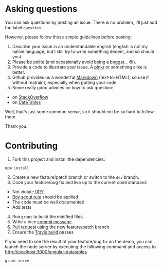 Asking questions
================

You can ask questions by posting an issue. There is no problem, I'll just add the label `question`.

However, please follow those simple guidelines before posting:

1. Describe your issue in an understandable english (english is not my native language, but I still try to write something decent, and so should you).
2. Please be polite (and occasionally avoid being a beggar... :unamused:).
3. Provide a code to illustrate your issue. A [plnkr](http://plnkr.co/) or something alike is better.
4. Github provides us a wonderful [Markdown](https://help.github.com/articles/github-flavored-markdown) (text-to-HTML), so use it without restraint, especially when putting your code.
5. Some really good advices on how to ask question:
  * on [StackOverflow](http://stackoverflow.com/help/how-to-ask)
  * on [DataTables](https://datatables.net/manual/tech-notes/10)

Well, that's just some common sense, so it should not be so hard to follow them.

Thank you.

Contributing
============

1. Fork this project and install the dependencies:
```
npm install
```
2. Create a new feature/patch branch or switch to the `dev` branch.
3. Code your feature/bug fix and live up to the current code standard:
  * Not violate [DRY](http://programmer.97things.oreilly.com/wiki/index.php/Don%27t_Repeat_Yourself)
  * [Boy scout rule](http://programmer.97things.oreilly.com/wiki/index.php/The_Boy_Scout_Rule) should be applied
  * The code must be well documented
  * Add tests
4. Run `grunt` to build the minified files.
5. Write a nice [commit message](http://tbaggery.com/2008/04/19/a-note-about-git-commit-messages.html).
6. [Pull request](https://help.github.com/articles/using-pull-requests) using the new feature/patch branch
7. Ensure the [Travis build](https://travis-ci.org/l-lin/angular-datatables) passes


If you need to see the result of your feature/bug fix on the demo, you can launch the node server by
executing the following command and access to [http://localhost:3000/angular-datatables](http://localhost:3000/angular-datatables)
```
grunt serve
```
